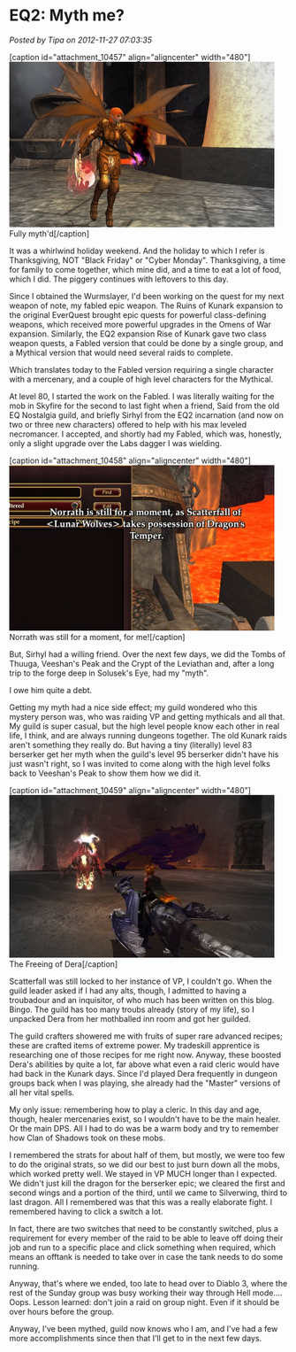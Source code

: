 # EQ2: Myth me?

*Posted by Tipa on 2012-11-27 07:03:35*

[caption id="attachment\_10457" align="aligncenter" width="480"][![Fully myth'd](../uploads/2012/11/EverQuest2-2012-11-24-23-53-45-38-480x299.jpg "EverQuest2 2012-11-24 23-53-45-38")](../uploads/2012/11/EverQuest2-2012-11-24-23-53-45-38.jpg) Fully myth'd[/caption]

It was a whirlwind holiday weekend. And the holiday to which I refer is Thanksgiving, NOT "Black Friday" or "Cyber Monday". Thanksgiving, a time for family to come together, which mine did, and a time to eat a lot of food, which I did. The piggery continues with leftovers to this day.

Since I obtained the Wurmslayer, I'd been working on the quest for my next weapon of note, my fabled epic weapon. The Ruins of Kunark expansion to the original EverQuest brought epic quests for powerful class-defining weapons, which received more powerful upgrades in the Omens of War expansion. Similarly, the EQ2 expansion Rise of Kunark gave two class weapon quests, a Fabled version that could be done by a single group, and a Mythical version that would need several raids to complete.

Which translates today to the Fabled version requiring a single character with a mercenary, and a couple of high level characters for the Mythical.

At level 80, I started the work on the Fabled. I was literally waiting for the mob in Skyfire for the second to last fight when a friend, Said from the old EQ Nostalgia guild, and briefly Sirhyl from the EQ2 incarnation (and now on two or three new characters) offered to help with his max leveled necromancer. I accepted, and shortly had my Fabled, which was, honestly, only a slight upgrade over the Labs dagger I was wielding.

[caption id="attachment\_10458" align="aligncenter" width="480"][![](../uploads/2012/11/EverQuest2-2012-11-24-23-52-02-37-480x299.jpg "Norrath was still for a moment, for me!")](../uploads/2012/11/EverQuest2-2012-11-24-23-52-02-37.jpg) Norrath was still for a moment, for me![/caption]

But, Sirhyl had a willing friend. Over the next few days, we did the Tombs of Thuuga, Veeshan's Peak and the Crypt of the Leviathan and, after a long trip to the forge deep in Solusek's Eye, had my "myth".

I owe him quite a debt.

Getting my myth had a nice side effect; my guild wondered who this mystery person was, who was raiding VP and getting mythicals and all that. My guild is super casual, but the high level people know each other in real life, I think, and are always running dungeons together. The old Kunark raids aren't something they really do. But having a tiny (literally) level 83 berserker get her myth when the guild's level 95 berserker didn't have his just wasn't right, so I was invited to come along with the high level folks back to Veeshan's Peak to show them how we did it.

[caption id="attachment\_10459" align="aligncenter" width="480"][![](../uploads/2012/11/EverQuest2-2012-11-25-20-33-37-04-480x294.jpg "The Freeing of Dera")](../uploads/2012/11/EverQuest2-2012-11-25-20-33-37-04.jpg) The Freeing of Dera[/caption]

Scatterfall was still locked to her instance of VP, I couldn't go. When the guild leader asked if I had any alts, though, I admitted to having a troubadour and an inquisitor, of who much has been written on this blog. Bingo. The guild has too many troubs already (story of my life), so I unpacked Dera from her mothballed inn room and got her guilded.

The guild crafters showered me with fruits of super rare advanced recipes; these are crafted items of extreme power. My tradeskill apprentice is researching one of those recipes for me right now. Anyway, these boosted Dera's abilities by quite a lot, far above what even a raid cleric would have had back in the Kunark days. Since I'd played Dera frequently in dungeon groups back when I was playing, she already had the "Master" versions of all her vital spells.

My only issue: remembering how to play a cleric. In this day and age, though, healer mercenaries exist, so I wouldn't have to be the main healer. Or the main DPS. All I had to do was be a warm body and try to remember how Clan of Shadows took on these mobs.

I remembered the strats for about half of them, but mostly, we were too few to do the original strats, so we did our best to just burn down all the mobs, which worked pretty well. We stayed in VP MUCH longer than I expected. We didn't just kill the dragon for the berserker epic; we cleared the first and second wings and a portion of the third, until we came to Silverwing, third to last dragon. All I remembered was that this was a really elaborate fight. I remembered having to click a switch a lot.

In fact, there are two switches that need to be constantly switched, plus a requirement for every member of the raid to be able to leave off doing their job and run to a specific place and click something when required, which means an offtank is needed to take over in case the tank needs to do some running.

Anyway, that's where we ended, too late to head over to Diablo 3, where the rest of the Sunday group was busy working their way through Hell mode.... Oops. Lesson learned: don't join a raid on group night. Even if it should be over hours before the group.

Anyway, I've been mythed, guild now knows who I am, and I've had a few more accomplishments since then that I'll get to in the next few days.
